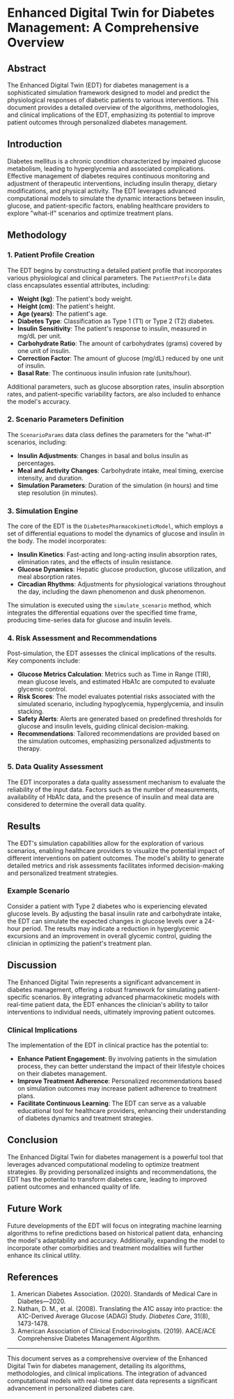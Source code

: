# Enhanced Digital Twin for Diabetes Management: A Comprehensive Overview

## Abstract

The Enhanced Digital Twin (EDT) for diabetes management is a sophisticated simulation framework designed to model and predict the physiological responses of diabetic patients to various interventions. This document provides a detailed overview of the algorithms, methodologies, and clinical implications of the EDT, emphasizing its potential to improve patient outcomes through personalized diabetes management.

## Introduction

Diabetes mellitus is a chronic condition characterized by impaired glucose metabolism, leading to hyperglycemia and associated complications. Effective management of diabetes requires continuous monitoring and adjustment of therapeutic interventions, including insulin therapy, dietary modifications, and physical activity. The EDT leverages advanced computational models to simulate the dynamic interactions between insulin, glucose, and patient-specific factors, enabling healthcare providers to explore "what-if" scenarios and optimize treatment plans.

## Methodology

### 1. Patient Profile Creation

The EDT begins by constructing a detailed patient profile that incorporates various physiological and clinical parameters. The `PatientProfile` data class encapsulates essential attributes, including:

- **Weight (kg)**: The patient's body weight.
- **Height (cm)**: The patient's height.
- **Age (years)**: The patient's age.
- **Diabetes Type**: Classification as Type 1 (T1) or Type 2 (T2) diabetes.
- **Insulin Sensitivity**: The patient's response to insulin, measured in mg/dL per unit.
- **Carbohydrate Ratio**: The amount of carbohydrates (grams) covered by one unit of insulin.
- **Correction Factor**: The amount of glucose (mg/dL) reduced by one unit of insulin.
- **Basal Rate**: The continuous insulin infusion rate (units/hour).

Additional parameters, such as glucose absorption rates, insulin absorption rates, and patient-specific variability factors, are also included to enhance the model's accuracy.

### 2. Scenario Parameters Definition

The `ScenarioParams` data class defines the parameters for the "what-if" scenarios, including:

- **Insulin Adjustments**: Changes in basal and bolus insulin as percentages.
- **Meal and Activity Changes**: Carbohydrate intake, meal timing, exercise intensity, and duration.
- **Simulation Parameters**: Duration of the simulation (in hours) and time step resolution (in minutes).

### 3. Simulation Engine

The core of the EDT is the `DiabetesPharmacokineticModel`, which employs a set of differential equations to model the dynamics of glucose and insulin in the body. The model incorporates:

- **Insulin Kinetics**: Fast-acting and long-acting insulin absorption rates, elimination rates, and the effects of insulin resistance.
- **Glucose Dynamics**: Hepatic glucose production, glucose utilization, and meal absorption rates.
- **Circadian Rhythms**: Adjustments for physiological variations throughout the day, including the dawn phenomenon and dusk phenomenon.

The simulation is executed using the `simulate_scenario` method, which integrates the differential equations over the specified time frame, producing time-series data for glucose and insulin levels.

### 4. Risk Assessment and Recommendations

Post-simulation, the EDT assesses the clinical implications of the results. Key components include:

- **Glucose Metrics Calculation**: Metrics such as Time in Range (TIR), mean glucose levels, and estimated HbA1c are computed to evaluate glycemic control.
- **Risk Scores**: The model evaluates potential risks associated with the simulated scenario, including hypoglycemia, hyperglycemia, and insulin stacking.
- **Safety Alerts**: Alerts are generated based on predefined thresholds for glucose and insulin levels, guiding clinical decision-making.
- **Recommendations**: Tailored recommendations are provided based on the simulation outcomes, emphasizing personalized adjustments to therapy.

### 5. Data Quality Assessment

The EDT incorporates a data quality assessment mechanism to evaluate the reliability of the input data. Factors such as the number of measurements, availability of HbA1c data, and the presence of insulin and meal data are considered to determine the overall data quality.

## Results

The EDT's simulation capabilities allow for the exploration of various scenarios, enabling healthcare providers to visualize the potential impact of different interventions on patient outcomes. The model's ability to generate detailed metrics and risk assessments facilitates informed decision-making and personalized treatment strategies.

### Example Scenario

Consider a patient with Type 2 diabetes who is experiencing elevated glucose levels. By adjusting the basal insulin rate and carbohydrate intake, the EDT can simulate the expected changes in glucose levels over a 24-hour period. The results may indicate a reduction in hyperglycemic excursions and an improvement in overall glycemic control, guiding the clinician in optimizing the patient's treatment plan.

## Discussion

The Enhanced Digital Twin represents a significant advancement in diabetes management, offering a robust framework for simulating patient-specific scenarios. By integrating advanced pharmacokinetic models with real-time patient data, the EDT enhances the clinician's ability to tailor interventions to individual needs, ultimately improving patient outcomes.

### Clinical Implications

The implementation of the EDT in clinical practice has the potential to:

- **Enhance Patient Engagement**: By involving patients in the simulation process, they can better understand the impact of their lifestyle choices on their diabetes management.
- **Improve Treatment Adherence**: Personalized recommendations based on simulation outcomes may increase patient adherence to treatment plans.
- **Facilitate Continuous Learning**: The EDT can serve as a valuable educational tool for healthcare providers, enhancing their understanding of diabetes dynamics and treatment strategies.

## Conclusion

The Enhanced Digital Twin for diabetes management is a powerful tool that leverages advanced computational modeling to optimize treatment strategies. By providing personalized insights and recommendations, the EDT has the potential to transform diabetes care, leading to improved patient outcomes and enhanced quality of life.

## Future Work

Future developments of the EDT will focus on integrating machine learning algorithms to refine predictions based on historical patient data, enhancing the model's adaptability and accuracy. Additionally, expanding the model to incorporate other comorbidities and treatment modalities will further enhance its clinical utility.

## References

1. American Diabetes Association. (2020). Standards of Medical Care in Diabetes—2020.
2. Nathan, D. M., et al. (2008). Translating the A1C assay into practice: the A1C-Derived Average Glucose (ADAG) Study. *Diabetes Care*, 31(8), 1473-1478.
3. American Association of Clinical Endocrinologists. (2019). AACE/ACE Comprehensive Diabetes Management Algorithm.

---

This document serves as a comprehensive overview of the Enhanced Digital Twin for diabetes management, detailing its algorithms, methodologies, and clinical implications. The integration of advanced computational models with real-time patient data represents a significant advancement in personalized diabetes care.